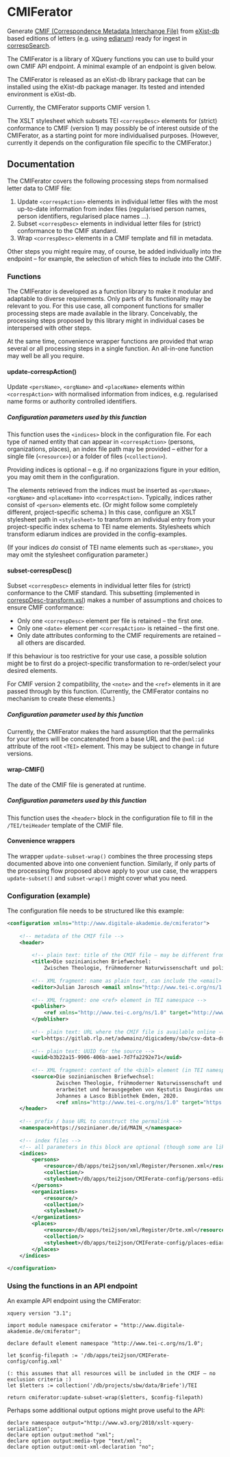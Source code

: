 # CMIFerator

Generate [CMIF (Correspondence Metadata Interchange File)](https://correspsearch.net/en/documentation.html) from [eXist-db](http://exist-db.org/) based editions of letters (e.g. using [ediarum](https://www.ediarum.org/)) ready for ingest in [correspSearch](https://correspsearch.net/).

The CMIFerator is a library of XQuery functions you can use to build your own CMIF API endpoint. A minimal example of an endpoint is given below.

The CMIFerator is released as an eXist-db library package that can be installed using the eXist-db package manager. Its tested and intended environment is eXist-db.

Currently, the CMIFerator supports CMIF version 1.

The XSLT stylesheet which subsets TEI `<correspDesc>` elements for (strict) conformance to CMIF (version 1) may possibly be of interest outside of the CMIFerator, as a starting point for more individualised purposes. (However, currently it depends on the configuration file specific to the CMIFerator.)

## Documentation

The CMIFerator covers the following processing steps from normalised letter data to CMIF file:

1. Update `<correspAction>` elements in individual letter files with the most up-to-date information from index files (regularised person names, person identifiers, regularised place names …).
2. Subset `<correspDesc>` elements in individual letter files for (strict) conformance to the CMIF standard.
3. Wrap `<correspDesc>` elements in a CMIF template and fill in metadata.

Other steps you might require may, of course, be added individually into the endpoint – for example, the selection of which files to include into the CMIF.

### Functions

The CMIFerator is developed as a function library to make it modular and adaptable to diverse requirements. Only parts of its functionality may be relevant to you. For this use case, all component functions for smaller processing steps are made available in the library. Conceivably, the processing steps proposed by this library might in individual cases be interspersed with other steps.

At the same time, convenience wrapper functions are provided that wrap several or all processing steps in a single function. An all-in-one function may well be all you require.

#### update-correspAction()

Update `<persName>`, `<orgName>` and `<placeName>` elements within `<correspAction>` with normalised information from indices, e.g. regularised name forms or authority controlled identifiers.

##### Configuration parameters used by this function

This function uses the `<indices>` block in the configuration file. For each type of named entity that can appear in `<correspAction>` (persons, organizations, places), an index file path may be provided – either for a single file (`<resource>`) or a folder of files (`<collection>`).

Providing indices is optional – e.g. if no organizazions figure in your edition, you may omit them in the configuration.

The elements retrieved from the indices must be inserted as `<persName>`, `<orgName>` and `<placeName>` into `<correspAction>`. Typically, indices rather consist of `<person>` elements etc. (Or might follow some completely different, project-specific schema.) In this case, configure an XSLT stylesheet path in `<stylesheet>` to transform an individual entry from your project-specific index schema to TEI name elements. Stylesheets which transform ediarum indices are provided in the config-examples.

(If your indices *do* consist of TEI name elements such as `<persName>`, you may omit the stylesheet configuration parameter.)

#### subset-correspDesc()

Subset `<correspDesc>` elements in individual letter files for (strict) conformance to the CMIF standard. This subsetting (implemented in [correspDesc-transform.xsl](library-package/content/correspDesc-transform.xsl)) makes a number of assumptions and choices to ensure CMIF conformance:

* Only one `<correspDesc>` element per file is retained – the first one.
* Only one `<date>` element per `<correspAction>` is retained – the first one.
* Only date attributes conforming to the CMIF requirements are retained – all others are discarded.

If this behaviour is too restrictive for your use case, a possible solution might be to first do a project-specific transformation to re-order/select your desired elements.

For CMIF version 2 compatibility, the `<note>` and the `<ref>` elements in it are passed through by this function. (Currently, the CMIFerator contains no mechanism to create these elements.)

##### Configuration parameter used by this function

Currently, the CMIFerator makes the hard assumption that the permalinks for your letters will be concatenated from a base URL and the `@xml:id` attribute of the root `<TEI>` element. This may be subject to change in future versions.

#### wrap-CMIF()

The date of the CMIF file is generated at runtime.

##### Configuration parameters used by this function

This function uses the `<header>` block in the configuration file to fill in the `/TEI/teiHeader` template of the CMIF file.

#### Convenience wrappers

The wrapper `update-subset-wrap()` combines the three processing steps documented above into one convenient function. Similarly, if only parts of the processing flow proposed above apply to your use case, the wrappers `update-subset()` and `subset-wrap()` might cover what you need.

### Configuration (example)

The configuration file needs to be structured like this example:
```XML
<configuration xmlns="http://www.digitale-akademie.de/cmiferator">
    
    <!-- metadata of the CMIF file -->
    <header>
    
        <!-- plain text: title of the CMIF file – may be different from the project name -->
        <title>Die sozinianischen Briefwechsel:
            Zwischen Theologie, frühmoderner Naturwissenschaft und politischer Korrespondenz</title>
        
        <!-- XML fragment: name as plain text, can include the <email> element in TEI namespace -->
        <editor>Julian Jarosch <email xmlns="http://www.tei-c.org/ns/1.0">sbw@adwmainz.de</email></editor>
        
        <!-- XML fragment: one <ref> element in TEI namespace -->
        <publisher>
            <ref xmlns="http://www.tei-c.org/ns/1.0" target="http://www.adwmainz.de/">Akademie der Wissenschaften und der Literatur | Mainz</ref>
        </publisher>
        
        <!-- plain text: URL where the CMIF file is available online -->
        <url>https://gitlab.rlp.net/adwmainz/digicademy/sbw/csv-data-dump/-/raw/main/data/cmif/corresp.xml</url>
        
        <!-- plain text: UUID for the source -->
        <uuid>b3b22a15-9906-406b-aae1-7d7fa2292e71</uuid>
        
        <!-- XML fragment: content of the <bibl> element (in TEI namespace where necessary) -->
        <source>Die sozinianischen Briefwechsel:
                Zwischen Theologie, frühmoderner Naturwissenschaft und politischer Korrespondenz,
                erarbeitet und herausgegeben von Kęstutis Daugirdas und Andreas Kuczera.
                Johannes a Lasco Bibliothek Emden, 2020.
                <ref xmlns="http://www.tei-c.org/ns/1.0" target="https://sozinianer.de">https://sozinianer.de</ref></source>
    </header>
    
    <!-- prefix / base URL to construct the permalink -->
    <namespace>https://sozinianer.de/id/MAIN_</namespace>
    
    <!-- index files -->
    <!-- all parameters in this block are optional (though some are likely necessary) -->
    <indices>
        <persons>
            <resource>/db/apps/tei2json/xml/Register/Personen.xml</resource>
            <collection/>
            <stylesheet>/db/apps/tei2json/CMIFerate-config/persons-ediarum-transform.xsl</stylesheet>
        </persons>
        <organizations>
            <resource/>
            <collection/>
            <stylesheet/>
        </organizations>
        <places>
            <resource>/db/apps/tei2json/xml/Register/Orte.xml</resource>
            <collection/>
            <stylesheet>/db/apps/tei2json/CMIFerate-config/places-ediarum-transform.xsl</stylesheet>
        </places>
    </indices>
    
</configuration>
```

### Using the functions in an API endpoint

An example API endpoint using the CMIFerator:

```XQuery
xquery version "3.1";

import module namespace cmiferator = "http://www.digitale-akademie.de/cmiferator";

declare default element namespace "http://www.tei-c.org/ns/1.0";

let $config-filepath := '/db/apps/tei2json/CMIFerate-config/config.xml'

(: this assumes that all resources will be included in the CMIF – no exclusion criteria :)
let $letters := collection('/db/projects/sbw/data/Briefe')/TEI

return cmiferator:update-subset-wrap($letters, $config-filepath)
```

Perhaps some additional output options might prove useful to the API:
```XQuery
declare namespace output="http://www.w3.org/2010/xslt-xquery-serialization";
declare option output:method "xml";
declare option output:media-type "text/xml";
declare option output:omit-xml-declaration "no";
```